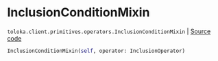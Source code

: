 # InclusionConditionMixin
`toloka.client.primitives.operators.InclusionConditionMixin` | [Source code](https://github.com/Toloka/toloka-kit/blob/v1.1.2/src/client/primitives/operators.py#L171)

```python
InclusionConditionMixin(self, operator: InclusionOperator)
```

